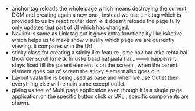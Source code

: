 - anchor tag reloads the whole page which means destroying the current DOM and creating again a new one , instead we use Link tag which is provided to us by react router dom -> it doesnt reloads the page fully only updates that part of UI which has changed.
- Navlink is same as Link tag but it gives extra functionality like isActive which helps us to make show visually which page we are currently viewing. it compares with the Url
- sticky class for creating a sticky like feature jisme nav bar atka rehta hai thodi der scroll krne tk fir uske baad hat jaata hai...--->
happens it stays fixed till the parent element is on the screen , when the parent element goes out of screen the sticky element also goes out 
- Layout vaala file is being used as base and when we use Outlet then everything else will remain same except outlet
- giving us feel of Multi page application even though it is a single page application.on the specific button click or URL , specific components are shown.